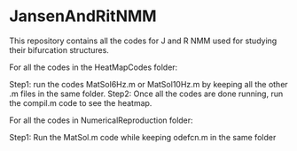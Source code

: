 # JansenAndRitNMM
This repository contains all the codes for J and R  NMM used for studying their bifurcation structures.

For all the codes in the HeatMapCodes folder: 

Step1: run the codes MatSol6Hz.m or MatSol10Hz.m by keeping all the other .m files in the same folder.
Step2: Once all the codes are done running, run the compil.m code to see the heatmap.

For all the codes in NumericalReproduction folder:

Step1: Run the MatSol.m code while keeping odefcn.m in the same folder

